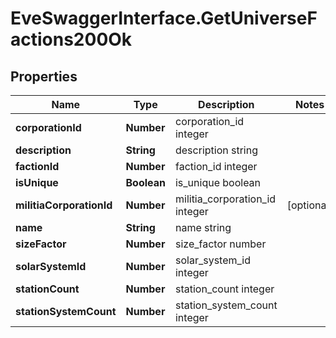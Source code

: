 # EveSwaggerInterface.GetUniverseFactions200Ok

## Properties
Name | Type | Description | Notes
------------ | ------------- | ------------- | -------------
**corporationId** | **Number** | corporation_id integer | 
**description** | **String** | description string | 
**factionId** | **Number** | faction_id integer | 
**isUnique** | **Boolean** | is_unique boolean | 
**militiaCorporationId** | **Number** | militia_corporation_id integer | [optional] 
**name** | **String** | name string | 
**sizeFactor** | **Number** | size_factor number | 
**solarSystemId** | **Number** | solar_system_id integer | 
**stationCount** | **Number** | station_count integer | 
**stationSystemCount** | **Number** | station_system_count integer | 


